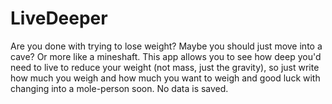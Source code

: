 # LiveDeeper
Are you done with trying to lose weight? 
Maybe you should just move into a cave? 
Or more like a mineshaft.
This app allows you to see how deep you'd
need to live to reduce your weight 
(not mass, just the gravity),
so just write how much you weigh and how much you want to weigh and
good luck with changing into a mole-person soon.
No data is saved.
